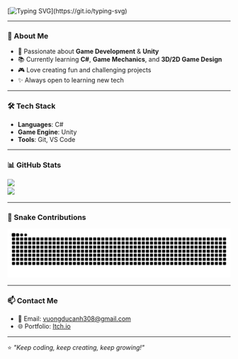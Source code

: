 [![Typing SVG](https://readme-typing-svg.demolab.com?font=Fira+Code&pause=1000&color=00F700&width=435&lines=%F0%9F%91%8B+Hi%2C+I'm+Togahmechua%F0%9F%A4%AF%F0%9F%91%88%F0%9F%A4%A1;Welcome+to+my+GitHub+profile!)](https://git.io/typing-svg)

---

### 🌟 About Me  
- 🎯 Passionate about **Game Development** & **Unity**  
- 📚 Currently learning **C#**, **Game Mechanics**, and **3D/2D Game Design**  
- 🎮 Love creating fun and challenging projects  
- ✨ Always open to learning new tech  

---

### 🛠 Tech Stack
- **Languages**: C#
- **Game Engine**: Unity  
- **Tools**: Git, VS Code

---

### 📊 GitHub Stats  
![](https://github-readme-stats.vercel.app/api?username=Togahmechua&show_icons=true&theme=tokyonight)  
![](https://github-readme-stats.vercel.app/api/top-langs/?username=Togahmechua&layout=compact&theme=tokyonight)

---

### 🐍 Snake Contributions
![Snake animation](https://github.com/Togahmechua/Togahmechua/blob/output/github-contribution-grid-snake-dark.svg)

---

### 📫 Contact Me  
- 💌 Email: vuongducanh308@gmail.com 
- 🌐 Portfolio: [Itch.io](https://togahmechua.itch.io/)
  
---

⭐️ _"Keep coding, keep creating, keep growing!"_

